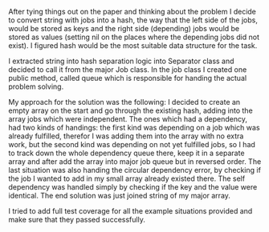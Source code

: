   After tying things out on the paper and thinking about the problem I decide to convert string with jobs into a hash, the way that the left side of the jobs, would be stored as keys and the right side (depending) jobs would be stored as values (setting nil on the places where the depending jobs did not exist). I figured hash would be the most suitable data structure for the task.

  I extracted string into hash separation logic into Separator class and decided to call it from the major Job class. In the job class I created one public method, called queue which is responsible for handing the actual problem solving.

  My approach for the solution was the following: I decided to create an empty array on the start and go through the existing hash, adding into the array jobs which were independent. The ones which had a dependency, had two kinds of handings: the first kind was depending on a job which was already fulfilled, therefor I was adding them into the array with no extra work, but the second kind was depending on not yet fulfilled jobs, so I had to track down the whole dependency queue there, keep it in a separate array and after add the array into major job queue but in reversed order. The last situation was also handing the circular dependency error, by checking if the job I wanted to add in my small array already existed there. The self dependency was handled simply by checking if the key and the value were identical. The end solution was just joined string of my major array.

  I tried to add full test coverage for all the example situations provided and make sure that they passed successfully. 
